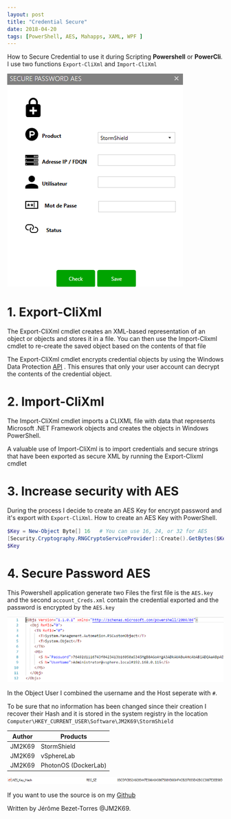 ```yaml
---
layout: post
title: "Credential Secure"
date: 2018-04-20
tags: [PowerShell, AES, Mahapps, XAML, WPF ]
---
```


How to Secure Credential to use it during Scripting **Powershell** or **PowerCli**. I use two functions `Export-CliXml` and `Import-CliXml`

![ComputerSection](/img/AES.gif)

# 1.  Export-CliXml

The Export-CliXml cmdlet creates an XML-based representation of an object or objects and stores it in a file. You can then use the Import-Clixml cmdlet to re-create the saved object based on the contents of that file

The Export-CliXml cmdlet encrypts credential objects by using the Windows Data Protection [API](http://msdn.microsoft.com/library/windows/apps/xaml/hh464970.aspx) . This ensures that only your user account can decrypt the contents of the credential object.

# 2.  Import-CliXml

The Import-CliXml cmdlet imports a CLIXML file with data that represents Microsoft .NET Framework objects and creates the objects in Windows PowerShell.

A valuable use of Import-CliXml is to import credentials and secure strings that have been exported as secure XML by running the Export-Clixml cmdlet

# 3. Increase security with AES 

During the process I decide to create an AES Key for encrypt password and it's export with `Export-CliXml`. How to create an AES Key with PowerShell.
```powershell
$Key = New-Object Byte[] 16   # You can use 16, 24, or 32 for AES
[Security.Cryptography.RNGCryptoServiceProvider]::Create().GetBytes($Key)
$Key
```

# 4. Secure Password AES

This Powershell application generate two Files the first file is the `AES.key` and the second `account_Creds.xml` contain the credential exported and the password is encrypted by the `AES.key`

![ComputerSection](/img/AES.png)

In the Object User I combined the username and the Host seperate with `#`.

To be sure that no information has been changed since their creation I recover their Hash and it is stored in the system registry in the location `Computer\HKEY_CURRENT_USER\Software\JM2K69\StormShield`


|Author  |Products  |
|---------|---------|
|JM2K69     | StormShield        |
|JM2K69     | vSphereLab        |
|JM2K69 |PhotonOS (DockerLab)|

![ComputerSection](/img/Hash.png)

If you want to use the source is on my [Github](https://github.com/JM2K69/Powershell_WPF_GUI/tree/master/Projects/AES)

Written by Jérôme Bezet-Torres @JM2K69.